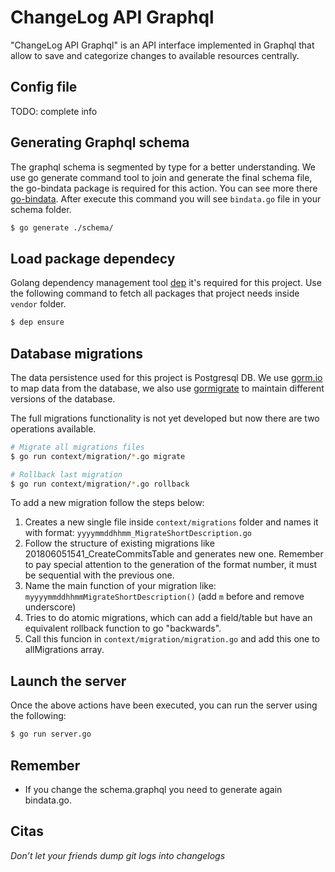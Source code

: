 # ChangeLog API Graphql
"ChangeLog API Graphql" is an API interface implemented in Graphql that allow to save and categorize changes to available resources centrally.

## Config file
TODO: complete info

## Generating Graphql schema
The graphql schema is segmented by type for a better understanding. We use go generate command tool to join and generate the final schema file, the go-bindata package is required for this action. You can see more there [go-bindata](https://github.com/jteeuwen/go-bindata). After execute this command you will see `bindata.go` file in your schema folder.

```bash
$ go generate ./schema/
```

## Load package dependecy
Golang dependency management tool [dep](https://github.com/golang/dep) it's required for this project. Use the following command to fetch all packages that project needs inside `vendor` folder.

```bash
$ dep ensure
```

## Database migrations
The data persistence used for this project is Postgresql DB. We use [gorm.io](http://gorm.io) to map data from the database, we also use [gormigrate](https://github.com/go-gormigrate/gormigrate) to maintain different versions of the database.

The full migrations functionality is not yet developed but now there are two operations available. 

```bash
# Migrate all migrations files
$ go run context/migration/*.go migrate

# Rollback last migration
$ go run context/migration/*.go rollback
```

To add a new migration follow the steps below:
1. Creates a new single file inside `context/migrations` folder and names it with format: `yyyymmddhhmm_MigrateShortDescription.go`
2. Follow the structure of existing migrations like 201806051541_CreateCommitsTable and generates new one. Remember to pay special attention to the generation of the format number, it must be sequential with the previous one.
3. Name the main function of your migration like: `myyyymmddhhmmMigrateShortDescription()` (add `m` before and remove underscore)
4. Tries to do atomic migrations, which can add a field/table but have an equivalent rollback function to go "backwards".
5. Call this funcion in `context/migration/migration.go` and add this one to allMigrations array.

## Launch the server
Once the above actions have been executed, you can run the server using the following:

```bash
$ go run server.go
```
## Remember
- If you change the schema.graphql you need to generate again bindata.go.

## Citas
*Don’t let your friends dump git logs into changelogs*